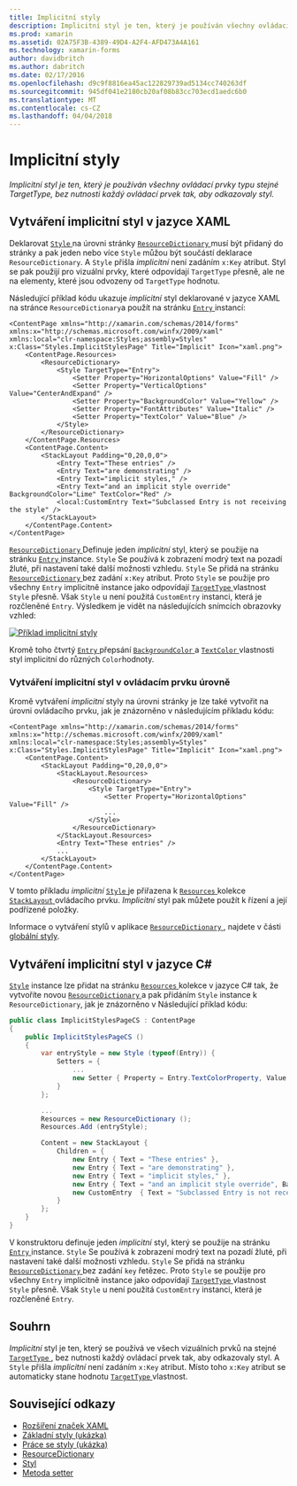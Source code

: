 ```yaml
---
title: Implicitní styly
description: Implicitní styl je ten, který je používán všechny ovládací prvky typu stejné TargetType, bez nutnosti každý ovládací prvek tak, aby odkazovaly styl.
ms.prod: xamarin
ms.assetid: 02A75F3B-4389-49D4-A2F4-AFD473A4A161
ms.technology: xamarin-forms
author: davidbritch
ms.author: dabritch
ms.date: 02/17/2016
ms.openlocfilehash: d9c9f8816ea45ac122829739ad5134cc740263df
ms.sourcegitcommit: 945df041e2180cb20af08b83cc703ecd1aedc6b0
ms.translationtype: MT
ms.contentlocale: cs-CZ
ms.lasthandoff: 04/04/2018
---
```

# <a name="implicit-styles"></a>Implicitní styly

_Implicitní styl je ten, který je používán všechny ovládací prvky typu stejné TargetType, bez nutnosti každý ovládací prvek tak, aby odkazovaly styl._

## <a name="creating-an-implicit-style-in-xaml"></a>Vytváření implicitní styl v jazyce XAML

Deklarovat [ `Style` ](https://developer.xamarin.com/api/type/Xamarin.Forms.Style/) na úrovni stránky [ `ResourceDictionary` ](https://developer.xamarin.com/api/type/Xamarin.Forms.ResourceDictionary/) musí být přidaný do stránky a pak jeden nebo více `Style` můžou být součástí deklarace `ResourceDictionary`. A `Style` přišla *implicitní* není zadáním `x:Key` atribut. Styl se pak použijí pro vizuální prvky, které odpovídají `TargetType` přesně, ale ne na elementy, které jsou odvozeny od `TargetType` hodnotu.

Následující příklad kódu ukazuje *implicitní* styl deklarované v jazyce XAML na stránce `ResourceDictionary`a použít na stránku [ `Entry` ](https://developer.xamarin.com/api/type/Xamarin.Forms.Entry/) instancí:

```xaml
<ContentPage xmlns="http://xamarin.com/schemas/2014/forms" xmlns:x="http://schemas.microsoft.com/winfx/2009/xaml" xmlns:local="clr-namespace:Styles;assembly=Styles" x:Class="Styles.ImplicitStylesPage" Title="Implicit" Icon="xaml.png">
    <ContentPage.Resources>
        <ResourceDictionary>
            <Style TargetType="Entry">
                <Setter Property="HorizontalOptions" Value="Fill" />
                <Setter Property="VerticalOptions" Value="CenterAndExpand" />
                <Setter Property="BackgroundColor" Value="Yellow" />
                <Setter Property="FontAttributes" Value="Italic" />
                <Setter Property="TextColor" Value="Blue" />
            </Style>
        </ResourceDictionary>
    </ContentPage.Resources>
    <ContentPage.Content>
        <StackLayout Padding="0,20,0,0">
            <Entry Text="These entries" />
            <Entry Text="are demonstrating" />
            <Entry Text="implicit styles," />
            <Entry Text="and an implicit style override" BackgroundColor="Lime" TextColor="Red" />
            <local:CustomEntry Text="Subclassed Entry is not receiving the style" />
        </StackLayout>
    </ContentPage.Content>
</ContentPage>
```

[ `ResourceDictionary` ](https://developer.xamarin.com/api/type/Xamarin.Forms.ResourceDictionary/) Definuje jeden *implicitní* styl, který se použije na stránku [ `Entry` ](https://developer.xamarin.com/api/type/Xamarin.Forms.Entry/) instance. `Style` Se používá k zobrazení modrý text na pozadí žluté, při nastavení také další možnosti vzhledu. `Style` Se přidá na stránku [ `ResourceDictionary` ](https://developer.xamarin.com/api/type/Xamarin.Forms.ResourceDictionary/) bez zadání `x:Key` atribut. Proto `Style` se použije pro všechny `Entry` implicitně instance jako odpovídají [ `TargetType` ](https://developer.xamarin.com/api/property/Xamarin.Forms.Style.TargetType/) vlastnost `Style` přesně. Však `Style` u není použitá `CustomEntry` instanci, která je rozčleněné `Entry`. Výsledkem je vidět na následujících snímcích obrazovky vzhled:

[![](implicit-images/implicit-styles.png "Příklad implicitní styly")](implicit-images/implicit-styles-large.png#lightbox "příklad implicitní styly")

Kromě toho čtvrtý [ `Entry` ](https://developer.xamarin.com/api/type/Xamarin.Forms.Entry/) přepsání [ `BackgroundColor` ](https://developer.xamarin.com/api/property/Xamarin.Forms.VisualElement.BackgroundColor/) a [ `TextColor` ](https://developer.xamarin.com/api/property/Xamarin.Forms.Entry.TextColor/) vlastnosti styl implicitní do různých `Color`hodnoty.

### <a name="creating-an-implicit-style-at-the-control-level"></a>Vytváření implicitní styl v ovládacím prvku úrovně

Kromě vytváření *implicitní* styly na úrovni stránky je lze také vytvořit na úrovni ovládacího prvku, jak je znázorněno v následujícím příkladu kódu:

```xaml
<ContentPage xmlns="http://xamarin.com/schemas/2014/forms" xmlns:x="http://schemas.microsoft.com/winfx/2009/xaml" xmlns:local="clr-namespace:Styles;assembly=Styles" x:Class="Styles.ImplicitStylesPage" Title="Implicit" Icon="xaml.png">
    <ContentPage.Content>
        <StackLayout Padding="0,20,0,0">
            <StackLayout.Resources>
                <ResourceDictionary>
                    <Style TargetType="Entry">
                        <Setter Property="HorizontalOptions" Value="Fill" />
                        ...
                    </Style>
                </ResourceDictionary>
            </StackLayout.Resources>
            <Entry Text="These entries" />
            ...
        </StackLayout>
    </ContentPage.Content>
</ContentPage>
```

V tomto příkladu *implicitní* [ `Style` ](https://developer.xamarin.com/api/type/Xamarin.Forms.Style/) je přiřazena k [ `Resources` ](https://developer.xamarin.com/api/property/Xamarin.Forms.VisualElement.Resources/) kolekce [ `StackLayout` ](https://developer.xamarin.com/api/type/Xamarin.Forms.StackLayout/)ovládacího prvku. *Implicitní* styl pak můžete použít k řízení a její podřízené položky.

Informace o vytváření stylů v aplikace [ `ResourceDictionary` ](https://developer.xamarin.com/api/type/Xamarin.Forms.ResourceDictionary/), najdete v části [globální styly](~/xamarin-forms/user-interface/styles/application.md).

## <a name="creating-an-implicit-style-in-c35"></a>Vytváření implicitní styl v jazyce C&#35;

[`Style`](https://developer.xamarin.com/api/type/Xamarin.Forms.Style/) instance lze přidat na stránku [ `Resources` ](https://developer.xamarin.com/api/property/Xamarin.Forms.VisualElement.Resources/) kolekce v jazyce C# tak, že vytvoříte novou [ `ResourceDictionary` ](https://developer.xamarin.com/api/type/Xamarin.Forms.ResourceDictionary/)a pak přidáním `Style` instance k `ResourceDictionary`, jak je znázorněno v Následující příklad kódu:

```csharp
public class ImplicitStylesPageCS : ContentPage
{
    public ImplicitStylesPageCS ()
    {
        var entryStyle = new Style (typeof(Entry)) {
            Setters = {
                ...
                new Setter { Property = Entry.TextColorProperty, Value = Color.Blue }
            }
        };

        ...
        Resources = new ResourceDictionary ();
        Resources.Add (entryStyle);

        Content = new StackLayout {
            Children = {
                new Entry { Text = "These entries" },
                new Entry { Text = "are demonstrating" },
                new Entry { Text = "implicit styles," },
                new Entry { Text = "and an implicit style override", BackgroundColor = Color.Lime, TextColor = Color.Red },
                new CustomEntry  { Text = "Subclassed Entry is not receiving the style" }
            }
        };
    }
}
```

V konstruktoru definuje jeden *implicitní* styl, který se použije na stránku [ `Entry` ](https://developer.xamarin.com/api/type/Xamarin.Forms.Entry/) instance. `Style` Se používá k zobrazení modrý text na pozadí žluté, při nastavení také další možnosti vzhledu. `Style` Se přidá na stránku [ `ResourceDictionary` ](https://developer.xamarin.com/api/type/Xamarin.Forms.ResourceDictionary/) bez zadání `key` řetězec. Proto `Style` se použije pro všechny `Entry` implicitně instance jako odpovídají [ `TargetType` ](https://developer.xamarin.com/api/property/Xamarin.Forms.Style.TargetType/) vlastnost `Style` přesně. Však `Style` u není použitá `CustomEntry` instanci, která je rozčleněné `Entry`.

## <a name="summary"></a>Souhrn

*Implicitní* styl je ten, který se používá ve všech vizuálních prvků na stejné [ `TargetType` ](https://developer.xamarin.com/api/property/Xamarin.Forms.Style.TargetType/), bez nutnosti každý ovládací prvek tak, aby odkazovaly styl. A `Style` přišla *implicitní* není zadáním `x:Key` atribut. Místo toho `x:Key` atribut se automaticky stane hodnotu [ `TargetType` ](https://developer.xamarin.com/api/property/Xamarin.Forms.Style.TargetType/) vlastnost.



## <a name="related-links"></a>Související odkazy

- [Rozšíření značek XAML](~/xamarin-forms/xaml/xaml-basics/xaml-markup-extensions.md)
- [Základní styly (ukázka)](https://developer.xamarin.com/samples/xamarin-forms/UserInterface/Styles/BasicStyles/)
- [Práce se styly (ukázka)](https://developer.xamarin.com/samples/xamarin-forms/WorkingWithStyles/)
- [ResourceDictionary](https://developer.xamarin.com/api/type/Xamarin.Forms.ResourceDictionary/)
- [Styl](https://developer.xamarin.com/api/type/Xamarin.Forms.Style/)
- [Metoda setter](https://developer.xamarin.com/api/type/Xamarin.Forms.Setter/)
